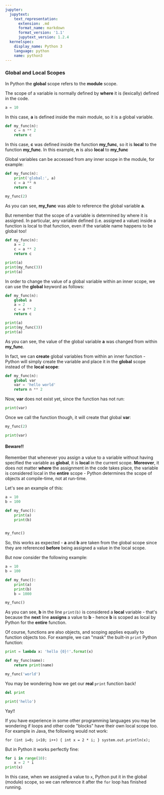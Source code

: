 ```yaml
---
jupyter:
  jupytext:
    text_representation:
      extension: .md
      format_name: markdown
      format_version: '1.1'
      jupytext_version: 1.2.4
  kernelspec:
    display_name: Python 3
    language: python
    name: python3
---
```


### Global and Local Scopes


In Python the **global** scope refers to the **module** scope.

The scope of a variable is normally defined by **where** it is (lexically) defined in the code.

```python
a = 10
```

In this case, **a** is defined inside the main module, so it is a global variable.

```python
def my_func(n):
    c = n ** 2
    return c
```

In this case, **c** was defined inside the function **my_func**, so it is **local** to the function **my_func**. In this example, **n** is also **local** to **my_func**


Global variables can be accessed from any inner scope in the module, for example:

```python
def my_func(n):
    print('global:', a)
    c = a ** n
    return c
```

```python
my_func(2)
```

As you can see, **my_func** was able to reference the global variable **a**.


But remember that the scope of a variable is determined by where it is assigned. In particular, any variable defined (i.e. assigned a value) inside a function is local to that function, even if the variable name happens to be global too!

```python
def my_func(n):
    a = 2
    c = a ** 2
    return c
```

```python
print(a)
print(my_func(3))
print(a)
```

In order to change the value of a global variable within an inner scope, we can use the **global** keyword as follows:

```python
def my_func(n):
    global a
    a = 2
    c = a ** 2
    return c
```

```python
print(a)
print(my_func(3))
print(a)
```

As you can see, the value of the global variable **a** was changed from within **my_func**.


In fact, we can **create** global variables from within an inner function - Python will simply create the variable and place it in the **global** scope instead of the **local scope**:

```python
def my_func(n):
    global var
    var = 'hello world'
    return n ** 2
```

Now, **var** does not exist yet, since the function has not run:

```python
print(var)
```

Once we call the function though, it will create that global **var**:

```python
my_func(2)
```

```python
print(var)
```

#### Beware!!


Remember that whenever you assign a value to a variable without having specified the variable as **global**, it is **local** in the current scope. **Moreover**, it does not matter **where** the assignment in the code takes place, the variable is considered local in the **entire** scope - Python determines the scope of objects at compile-time, not at run-time.


Let's see an example of this:

```python
a = 10
b = 100
```

```python
def my_func():
    print(a)
    print(b)
    
```

```python
my_func()
```

So, this works as expected - **a** and **b** are taken from the global scope since they are referenced **before** being assigned a value in the local scope.

But now consider the following example:

```python
a = 10
b = 100

def my_func():
    print(a)
    print(b)
    b = 1000
```

```python
my_func()
```

As you can see, **b** in the line ``print(b)`` is considered a **local** variable - that's because the **next** line **assigns** a value to **b** - hence **b** is scoped as local by Python for the **entire** function.


Of course, functions are also objects, and scoping applies equally to function objects too. For example, we can "mask" the built-in `print` Python function:

```python
print = lambda x: 'hello {0}!'.format(x)

def my_func(name):
	return print(name)

my_func('world')

```

You may be wondering how we get our **real** ``print`` function back!

```python
del print
```

```python
print('hello')
```

Yay!!


If you have experience in some other programming languages you may be wondering if loops and other code "blocks" have their own local scope too. For example in Java, the following would not work:


``for (int i=0; i<10; i++) {
    int x = 2 * i;
}
system.out.println(x);
``


But in Python it works perfectly fine:

```python
for i in range(10):
    x = 2 * i
print(x)
```

In this case, when we assigned a value to `x`, Python put it in the global (module) scope, so we can reference it after the `for` loop has finished running.
